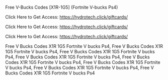 Free V-Bucks Codes [X1R-1G5] (Fortnite V-bucks Ps4)

Click Here to Get Access: https://hydrotech.click/giftcards/

Click Here to Get Access: https://hydrotech.click/giftcards/

Click Here to Get Access: https://hydrotech.click/giftcards/

Free V Bucks Codes X1R 1G5 Fortnite V bucks Ps4, Free V Bucks Codes X1R 1G5 Fortnite V bucks Ps4, Free V Bucks Codes X1R 1G5 Fortnite V bucks Ps4, Free V Bucks Codes X1R 1G5 Fortnite V bucks Ps4, Free V Bucks Codes X1R 1G5 Fortnite V bucks Ps4, Free V Bucks Codes X1R 1G5 Fortnite V bucks Ps4, Free V Bucks Codes X1R 1G5 Fortnite V bucks Ps4, Free V Bucks Codes X1R 1G5 Fortnite V bucks Ps4
